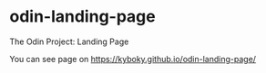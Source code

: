 # odin-landing-page
The Odin Project: Landing Page

You can see page on https://kyboky.github.io/odin-landing-page/
